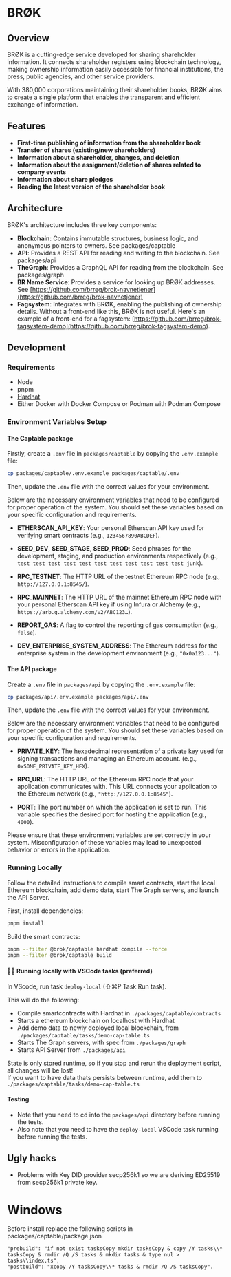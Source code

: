 # BRØK

## Overview

BRØK is a cutting-edge service developed for sharing shareholder information. It connects shareholder registers using blockchain technology, making ownership information easily accessible for financial institutions, the press, public agencies, and other service providers.

With 380,000 corporations maintaining their shareholder books, BRØK aims to create a single platform that enables the transparent and efficient exchange of information.

## Features

- **First-time publishing of information from the shareholder book**
- **Transfer of shares (existing/new shareholders)**
- **Information about a shareholder, changes, and deletion**
- **Information about the assignment/deletion of shares related to company events**
- **Information about share pledges**
- **Reading the latest version of the shareholder book**
<!-- - **Deactivation of a shareholder book (inactive)** -->

## Architecture

BRØK's architecture includes three key components:
- **Blockchain**: Contains immutable structures, business logic, and anonymous pointers to owners. See packages/captable
- **API**: Provides a REST API for reading and writing to the blockchain. See packages/api
- **TheGraph**: Provides a GraphQL API for reading from the blockchain. See packages/graph
- **BR Name Service**: Provides a service for looking up BRØK addresses. See [https://github.com/brreg/brok-navnetjener](https://github.com/brreg/brok-navnetjener)
- **Fagsystem**: Integrates with BRØK, enabling the publishing of ownership details. Without a front-end like this, BRØK is not useful. Here's an example of a front-end for a fagsystem: [https://github.com/brreg/brok-fagsystem-demo](https://github.com/brreg/brok-fagsystem-demo).


## Development

### Requirements
- Node
- pnpm
- [Hardhat](https://hardhat.org/hardhat-runner/docs/getting-started#installation)
- Either Docker with Docker Compose or Podman with Podman Compose

### Environment Variables Setup

#### The Captable package 

Firstly, create a `.env` file in `packages/captable` by copying the `.env.example` file:

```bash
cp packages/captable/.env.example packages/captable/.env
```

Then, update the `.env` file with the correct values for your environment.

Below are the necessary environment variables that need to be configured for proper operation of the system. You should set these variables based on your specific configuration and requirements.

- **ETHERSCAN_API_KEY**: Your personal Etherscan API key used for verifying smart contracts (e.g., `1234567890ABCDEF`).

- **SEED_DEV**, **SEED_STAGE**, **SEED_PROD**: Seed phrases for the development, staging, and production environments respectively (e.g., `test test test test test test test test test test test junk`).

- **RPC_TESTNET**: The HTTP URL of the testnet Ethereum RPC node (e.g., `http://127.0.0.1:8545/`).

- **RPC_MAINNET**: The HTTP URL of the mainnet Ethereum RPC node with your personal Etherscan API key if using Infura or Alchemy (e.g., `https://arb.g.alchemy.com/v2/ABC123…`).

- **REPORT_GAS**: A flag to control the reporting of gas consumption (e.g., `false`).

- **DEV_ENTERPRISE_SYSTEM_ADDRESS**: The Ethereum address for the enterprise system in the development environment (e.g., `"0x0a123..."`).

#### The API package 

Create a `.env` file in `packages/api` by copying the `.env.example` file:

```bash
cp packages/api/.env.example packages/api/.env
```

Then, update the `.env` file with the correct values for your environment.

Below are the necessary environment variables that need to be configured for proper operation of the system. You should set these variables based on your specific configuration and requirements.

- **PRIVATE_KEY**: The hexadecimal representation of a private key used for signing transactions and managing an Ethereum account. (e.g., `0xSOME_PRIVATE_KEY_HEX`).

- **RPC_URL**: The HTTP URL of the Ethereum RPC node that your application communicates with. This URL connects your application to the Ethereum network (e.g., `"http://127.0.0.1:8545"`).

- **PORT**: The port number on which the application is set to run. This variable specifies the desired port for hosting the application (e.g., `4000`).

Please ensure that these environment variables are set correctly in your system. Misconfiguration of these variables may lead to unexpected behavior or errors in the application.

### Running Locally
Follow the detailed instructions to compile smart contracts, start the local Ethereum blockchain, add demo data, start The Graph servers, and launch the API Server.

First, install dependencies:

```bash
pnpm install
```

Build the smart contracts:

```bash
pnpm --filter @brok/captable hardhat compile --force
pnpm --filter @brok/captable build
```

#### 👩‍💻 Running locally with VSCode tasks (preferred) 
In VScode, run task `deploy-local`  (⇧⌘P Task:Run task).  

This will do the following:
- Compile smartcontracts with Hardhat in `./packages/captable/contracts`
- Starts a ethereum blockchain on localhost with Hardhat
- Add demo data to newly deployed local blockchain, from `./packages/captable/tasks/demo-cap-table.ts`
- Starts The Graph servers, with spec from `./packages/graph`
- Starts API Server from `./packages/api`

State is only stored runtime, so if you stop and rerun the deployment script, all changes will be lost!  
If you want to have data thats persists between runtime, add them to `./packages/captable/tasks/demo-cap-table.ts`

#### Testing

* Note that you need to cd into the `packages/api` directory before running the tests.
* Also note that you need to have the `deploy-local` VSCode task running before running the tests.

## Ugly hacks
- Problems with Key DID provider secp256k1 so we are deriving ED25519 from secp256k1 private key.

# Windows
Before install replace the following scripts in packages/captable/package.json
```
"prebuild": "if not exist tasksCopy mkdir tasksCopy & copy /Y tasks\\* tasksCopy & rmdir /Q /S tasks & mkdir tasks & type nul > tasks\\index.ts",
"postbuild": "xcopy /Y tasksCopy\\* tasks & rmdir /Q /S tasksCopy".
```